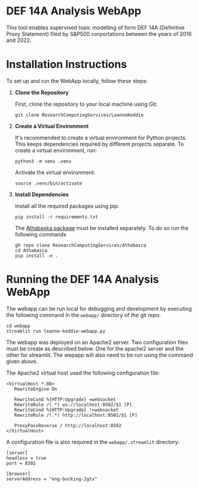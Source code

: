 
# DEF 14A Analysis WebApp

This tool enables supervised topic modelling of form DEF 14A (Definitive Proxy Statement) filed by S&P500 corportations between the years of 2016 and 2022.

# Installation Instructions

To set up and run the WebApp locally, follow these steps:

1. **Clone the Repository**

   First, clone the repository to your local machine using Git:

    ```
    git clone ResearchComputingServices/LeanneKeddie
    ```

2. **Create a Virtual Environment**

    It's recommended to create a virtual environment for Python projects. This keeps dependencies required by different projects separate. To create a virtual environment, run:

    ```
    python3 -m venv .venv
    ```

    Activate the virtual environment:

    ```
    source .venv/bin/activate
    ```

3. **Install Dependencies**

    Install all the required packages using pip:
    ```
    pip install -r requirements.txt
    ```

    The [Athabaska package](https://github.com/ResearchComputingServices/Athabasca) must be installed separately. To 
    do so run the following commands 

    ```
    gh repo clone ResearchComputingServices/Athabasca
    cd Athabasca
    pip install -e .
    ```

# Running the DEF 14A Analysis WebApp

The webapp can be run local for debugging and development by executing the following command in the `webapp/` directory of the git repo:

```
cd webapp
streamlit run leanne-keddie-webapp.py
```

The webapp was deployed on an Apache2 server. Two configuration files must be create as described below. One for the apache2 server and the other for streamlit. The wepapp will also need to be run using the command given above.

The Apache2 virtual host used the following configuration file:

```
<VirtualHost *:80>
   RewriteEngine On

   RewriteCond %{HTTP:Upgrade} =websocket
   RewriteRule /(.*) ws://localhost:8502/$1 [P]
   RewriteCond %{HTTP:Upgrade} !=websocket
   RewriteRule /(.*) http://localhost:8502/$1 [P]

   ProxyPassReverse / http://localhost:8502
</VirtualHost>

```

A configuration file is also required in the `webapp/.streamlit` directory:

```
[server]
headless = true
port = 8502

[browser]
serverAddress = "eng-bucking-2gtx"
```
